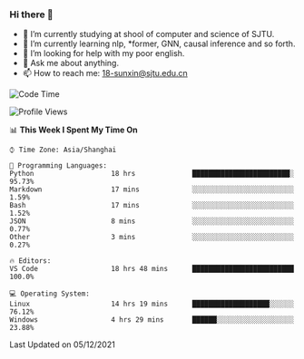### Hi there 👋

<!--
**sunxin000/sunxin000** is a ✨ _special_ ✨ repository because its `README.md` (this file) appears on your GitHub profile.

Here are some ideas to get you started:

- 🔭 I’m currently working on ...
- 🌱 I’m currently learning ...
- 👯 I’m looking to collaborate on ...
- 🤔 I’m looking for help with ...
- 💬 Ask me about ...
- 📫 How to reach me: ...
- 😄 Pronouns: ...
- ⚡ Fun fact: ...
-->
- 🏫 I’m currently studying at shool of computer and science of SJTU.
- 🌱 I’m currently learning nlp, \*former, GNN, causal inference and so forth.
- 🤔 I’m looking for help with my poor english.
- 💬 Ask me about anything.
- 📫 How to reach me: 18-sunxin@sjtu.edu.cn
<!--START_SECTION:waka-->
![Code Time](http://img.shields.io/badge/Code%20Time-60%20hrs%204%20mins-blue)

![Profile Views](http://img.shields.io/badge/Profile%20Views-0-blue)

📊 **This Week I Spent My Time On** 

```text
⌚︎ Time Zone: Asia/Shanghai

💬 Programming Languages: 
Python                   18 hrs              ████████████████████████░   95.73% 
Markdown                 17 mins             ░░░░░░░░░░░░░░░░░░░░░░░░░   1.59% 
Bash                     17 mins             ░░░░░░░░░░░░░░░░░░░░░░░░░   1.52% 
JSON                     8 mins              ░░░░░░░░░░░░░░░░░░░░░░░░░   0.77% 
Other                    3 mins              ░░░░░░░░░░░░░░░░░░░░░░░░░   0.27%

🔥 Editors: 
VS Code                  18 hrs 48 mins      █████████████████████████   100.0%

💻 Operating System: 
Linux                    14 hrs 19 mins      ███████████████████░░░░░░   76.12% 
Windows                  4 hrs 29 mins       ██████░░░░░░░░░░░░░░░░░░░   23.88%

```


 Last Updated on 05/12/2021
<!--END_SECTION:waka-->
